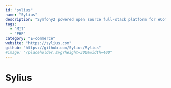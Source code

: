 ```yaml
---
id: "sylius"
name: "Sylius"
description: "Symfony2 powered open source full-stack platform for eCommerce."
tags:
  - "MIT"
  - "PHP"
category: "E-commerce"
website: "https://sylius.com"
github: "https://github.com/Sylius/Sylius"
#image: "/placeholder.svg?height=300&width=400"
---
```


# Sylius
